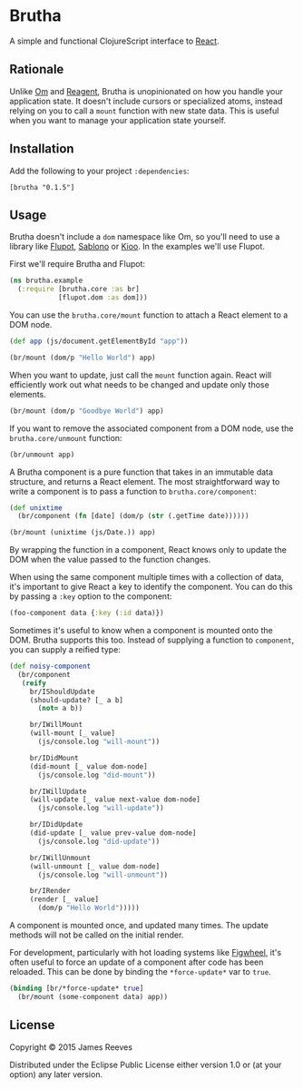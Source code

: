 # Brutha

A simple and functional ClojureScript interface to [React][].

[react]: https://facebook.github.io/react/

## Rationale

Unlike [Om][] and [Reagent][], Brutha is unopinionated on how you
handle your application state. It doesn't include cursors or
specialized atoms, instead relying on you to call a `mount` function
with new state data. This is useful when you want to manage your
application state yourself.

[om]: https://github.com/omcljs/om
[reagent]: https://github.com/reagent-project/reagent

## Installation

Add the following to your project `:dependencies`:

    [brutha "0.1.5"]

## Usage

Brutha doesn't include a `dom` namespace like Om, so you'll need to
use a library like [Flupot][], [Sablono][] or [Kioo][]. In the
examples we'll use Flupot.

[flupot]: https://github.com/weavejester/flupot
[sablono]: https://github.com/r0man/sablono
[kioo]: https://github.com/ckirkendall/kioo

First we'll require Brutha and Flupot:

```clojure
(ns brutha.example
  (:require [brutha.core :as br]
            [flupot.dom :as dom]))
```

You can use the `brutha.core/mount` function to attach a React element
to a DOM node.

```clojure
(def app (js/document.getElementById "app"))

(br/mount (dom/p "Hello World") app)
```

When you want to update, just call the `mount` function again. React
will efficiently work out what needs to be changed and update only
those elements.

```clojure
(br/mount (dom/p "Goodbye World") app)
```

If you want to remove the associated component from a DOM node, use
the `brutha.core/unmount` function:

```clojure
(br/unmount app)
```

A Brutha component is a pure function that takes in an immutable data
structure, and returns a React element. The most straightforward way
to write a component is to pass a function to `brutha.core/component`:

```clojure
(def unixtime
  (br/component (fn [date] (dom/p (str (.getTime date))))))

(br/mount (unixtime (js/Date.)) app)
```

By wrapping the function in a component, React knows only to update
the DOM when the value passed to the function changes.

When using the same component multiple times with a collection of
data, it's important to give React a key to identify the
component. You can do this by passing a `:key` option to the
component:

```clojure
(foo-component data {:key (:id data)})
```

Sometimes it's useful to know when a component is mounted onto the
DOM. Brutha supports this too. Instead of supplying a function to
`component`, you can supply a reified type:

```clojure
(def noisy-component
  (br/component
   (reify
     br/IShouldUpdate
     (should-update? [_ a b]
       (not= a b))

     br/IWillMount
     (will-mount [_ value]
       (js/console.log "will-mount"))

     br/IDidMount
     (did-mount [_ value dom-node]
       (js/console.log "did-mount"))

     br/IWillUpdate
     (will-update [_ value next-value dom-node]
       (js/console.log "will-update"))

     br/IDidUpdate
     (did-update [_ value prev-value dom-node]
       (js/console.log "did-update"))

     br/IWillUnmount
     (will-unmount [_ value dom-node]
       (js/console.log "will-unmount"))

     br/IRender
     (render [_ value]
       (dom/p "Hello World")))))
```

A component is mounted once, and updated many times. The update
methods will not be called on the initial render.

For development, particularly with hot loading systems like
[Figwheel][], it's often useful to force an update of a component
after code has been reloaded. This can be done by binding the
`*force-update*` var to `true`.

```clojure
(binding [br/*force-update* true]
  (br/mount (some-component data) app))
```

[figwheel]: https://github.com/bhauman/lein-figwheel

## License

Copyright © 2015 James Reeves

Distributed under the Eclipse Public License either version 1.0 or (at
your option) any later version.
